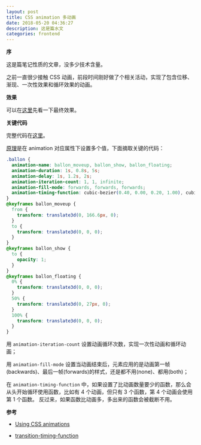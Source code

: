 ```yaml
---
layout: post
title: CSS animation 多动画
date: 2018-05-20 04:36:27
description: 这是篇水文
categories: frontend
---
```


**序**

这是篇笔记性质的文章，没多少技术含量。

之前一直很少接触 CSS 动画，前段时间刚好做了个相关活动，实现了包含位移、渐现、一次性效果和循环效果的动画。

**效果**

可以在[这里](http://judes.me/ballon_animation_demo)先看一下最终效果。

**关键代码**

完整代码在[这里](https://github.com/yiyizym/ballon_animation_demo)。

[原理](https://developer.mozilla.org/en-US/docs/Web/CSS/CSS_Animations/Using_CSS_animations#Setting_multiple_animation_property_values)是在 animation 对应属性下设置多个值，下面摘取关键的代码：

```css
.ballon {
  animation-name: ballon_moveup, ballon_show, ballon_floating;
  animation-duration: 1s, 0.8s, 5s;
  animation-delay: 1s, 1.2s, 2s;
  animation-iteration-count: 1, 1, infinite;
  animation-fill-mode: forwards, forwards, forwards;
  animation-timing-function: cubic-bezier(0.40, 0.00, 0.20, 1.00), cubic-bezier(0.33, 0.00, 0.67, 1.00), cubic-bezier(0.40, 0.00, 0.20, 1.00), cubic-bezier(0.33, 0.00, 0.67, 1.00);
}
@keyframes ballon_moveup {
  from {
    transform: translate3d(0, 166.6px, 0);
  }
  to {
    transform: translate3d(0, 0, 0);
  }
}
@keyframes ballon_show {
  to {
    opacity: 1;
  }
}
@keyframes ballon_floating {
  0% {
    transform: translate3d(0, 0, 0);
  }
  50% {
    transform: translate3d(0, 27px, 0);
  }
  100% {
    transform: translate3d(0, 0, 0);
  }
}
```

用 `animation-iteration-count` 设置动画循环次数，实现一次性动画和循环动画；

用 `animation-fill-mode` 设置当动画结束后，元素应用的是动画第一帧(backwards)、最后一帧(forwards)的样式，还是都不用(none)、都用(both)；

在 `animation-timing-function` 中，如果设置了比动画数量要少的函数，那么会从头开始循环使用函数，比如有 4 个动画，但只有 3 个函数，第 4 个动画会使用第 1 个函数。 反过来，如果函数比动画多，多出来的函数会被截断不用。

**参考**

- [Using CSS animations](https://developer.mozilla.org/en-US/docs/Web/CSS/CSS_Animations/Using_CSS_animations#Setting_multiple_animation_property_values) 

- [transition-timing-function](https://developer.mozilla.org/en-US/docs/Web/CSS/transition-timing-function) 